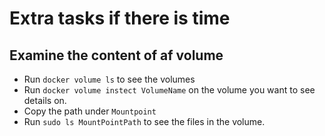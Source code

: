 # Extra tasks if there is time

## Examine the content of af volume

- Run `docker volume ls` to see the volumes
- Run `docker volume instect VolumeName` on the volume you want to see details on.
- Copy the path under `Mountpoint`
- Run `sudo ls MountPointPath` to see the files in the volume.
